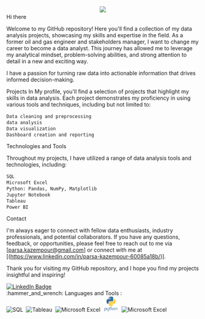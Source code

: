 <div id="header" align="center">
  <img src="https://media.giphy.com/media/M9gbBd9nbDrOTu1Mqx/giphy.gif" width="100"/>
</div>
Hi there

Welcome to my GitHub repository! 
Here you'll find a collection of my data analysis projects, showcasing my skills and expertise in the field.
As a former oil and gas engineer and stakeholders manager, I want to change my career to become a data analyst.
This journey has allowed me to leverage my analytical mindset, problem-solving abilities, and strong attention to detail in a new and exciting way.

I have a passion for turning raw data into actionable information that drives informed decision-making.

Projects
In My profile, you'll find a selection of projects that highlight my skills in data analysis. 
Each project demonstrates my proficiency in using various tools and techniques, including but not limited to:

    Data cleaning and preprocessing
    data analysis
    Data visualization
    Dashboard creation and reporting

Technologies and Tools

Throughout my projects, I have utilized a range of data analysis tools and technologies, including:

   
    SQL 
    Microsoft Excel
    Python: Pandas, NumPy, Matplotlib
    Jupyter Notebook
    Tableau
    Power BI
    

Contact

I'm always eager to connect with fellow data enthusiasts, industry professionals, and potential collaborators. If you have any questions, feedback, or opportunities, please feel free to reach out to me via [parsa.kazempour@gmail.com] or connect with me at [(https://www.linkedin.com/in/parsa-kazempour-60085a18b/)].

Thank you for visiting my GitHub repository, and I hope you find my projects insightful and inspiring!
<div id="badges">
  <a href="your-LinkedIn-URL">
    <img src="https://img.shields.io/badge/LinkedIn-blue?style=for-the-badge&logo=linkedin&logoColor=white" alt="LinkedIn Badge"/>
  </a>
</div>
 :hammer_and_wrench: Languages and Tools :
 <div>

  <div>
   <img src="https://www.svgrepo.com/show/13344/sql-file-format.svg" title="SQL" alt="SQL" width="40" height="40"/>&nbsp;
   <img src="https://cdn.worldvectorlogo.com/logos/tableau-software.svg" title="Tableau" alt="Tableau" width="40" height="40"/>&nbsp;
    <img src="https://upload.wikimedia.org/wikipedia/commons/8/8d/Microsoft_Excel_Logo_%282013-2019%29.svg" title="Microsoft Excel" alt="Microsoft Excel" width="40" height="40"/>&nbsp;
    <img src="https://github.com/devicons/devicon/blob/master/icons/python/python-original-wordmark.svg" title="Python" alt="Python" width="40" height="40"/>&nbsp;
      <img src="https://upload.wikimedia.org/wikipedia/commons/c/cf/New_Power_BI_Logo.svg" title="Microsoft Excel" alt="Microsoft Excel" width="40" height="40"/>&nbsp; 

